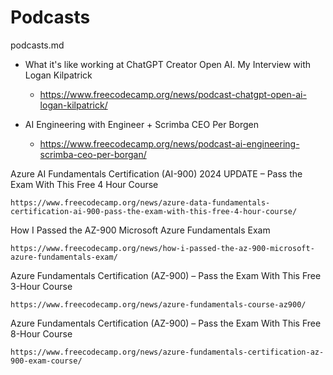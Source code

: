 # Podcasts

podcasts.md

*   What it's like working at ChatGPT Creator Open AI. My Interview with Logan Kilpatrick

    *   https://www.freecodecamp.org/news/podcast-chatgpt-open-ai-logan-kilpatrick/

*   AI Engineering with Engineer + Scrimba CEO Per Borgen

    *   https://www.freecodecamp.org/news/podcast-ai-engineering-scrimba-ceo-per-borgan/


Azure AI Fundamentals Certification (AI-900) 2024 UPDATE – Pass the Exam With This Free 4 Hour Course

    https://www.freecodecamp.org/news/azure-data-fundamentals-certification-ai-900-pass-the-exam-with-this-free-4-hour-course/


How I Passed the AZ-900 Microsoft Azure Fundamentals Exam

    https://www.freecodecamp.org/news/how-i-passed-the-az-900-microsoft-azure-fundamentals-exam/
    
Azure Fundamentals Certification (AZ-900) – Pass the Exam With This Free 3-Hour Course

    https://www.freecodecamp.org/news/azure-fundamentals-course-az900/

Azure Fundamentals Certification (AZ-900) – Pass the Exam With This Free 8-Hour Course

    https://www.freecodecamp.org/news/azure-fundamentals-certification-az-900-exam-course/
